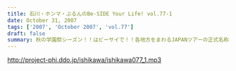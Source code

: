 ```yaml
---
title: 石川・ホンマ・ぶるんのBe-SIDE Your Life! vol.77-1
date: October 31, 2007
tags: ['2007', 'October 2007', 'vol.77']
draft: false
summary: 秋の学園祭シーズン！！はビーサイで！！各地方をまわるJAPANツアーの正式名称が決定致しました。冒頭で衝撃のネーミングが発表されているので聞き逃せないぞ！まずは東海地方のリスナーよ！ざわついちゃってね！NAMAE
---
```


http://project-phi.ddo.jp/ishikawa/ishikawa077_1.mp3